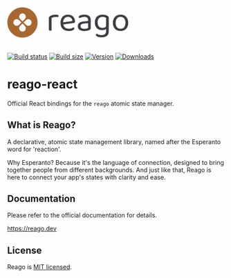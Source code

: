 <a href="https://reago.dev">
  <picture>
    <source srcset="https://raw.githubusercontent.com/areven/reago/main/documentation/public/logo-full.dark.svg" media="(prefers-color-scheme: dark)">
    <img src="https://raw.githubusercontent.com/areven/reago/main/documentation/public/logo-full.light.svg" alt="Reago logo" width="280">
  </picture>
</a>
<br>
<br>

[![Build status](https://img.shields.io/github/actions/workflow/status/areven/reago/code-validation.yml?branch=main&style=flat&colorA=a76733&colorB=3c3c43)](https://github.com/pmndrs/jotai/actions?query=workflow%3ALint)
[![Build size](https://img.shields.io/bundlephobia/minzip/reago-react?label=bundle%20size&style=flat&colorA=a76733&colorB=3c3c43)](https://bundlephobia.com/result?p=reago-react)
[![Version](https://img.shields.io/npm/v/reago-react?style=flat&colorA=a76733&colorB=3c3c43)](https://www.npmjs.com/package/reago)
[![Downloads](https://img.shields.io/npm/dt/reago-react.svg?style=flat&colorA=a76733&colorB=3c3c43)](https://www.npmjs.com/package/reago-react)


# reago-react

Official React bindings for the `reago` atomic state manager.


## What is Reago?

A declarative, atomic state management library, named after the Esperanto word for 'reaction'.

Why Esperanto? Because it's the language of connection, designed to bring together people
from different backgrounds. And just like that, Reago is here to connect your app's states
with clarity and ease.


## Documentation

Please refer to the official documentation for details.

https://reago.dev


## License

Reago is [MIT licensed](./license.md).
